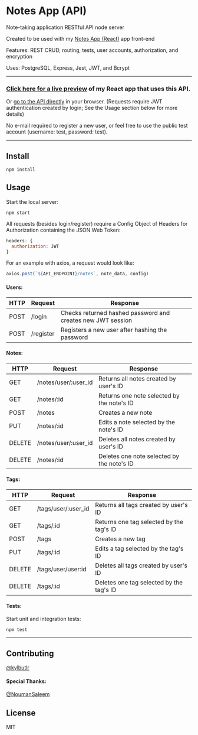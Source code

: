 # Notes App (API)

Note-taking application RESTful API node server

Created to be used with my [Notes App (React)](https://github.com/kylbutlr/notes-app-react) app front-end

Features: REST CRUD, routing, tests, user accounts, authorization, and encryption

Uses: PostgreSQL, Express, Jest, JWT, and Bcrypt

***

### [Click here for a live preview](https://kylbutlr-notes-react.herokuapp.com/) of my React app that uses this API. 

Or [go to the API directly](https://kylbutlr-notes-api.herokuapp.com) in your browser. (Requests require JWT authentication created by login; See the Usage section below for more details)

No e-mail required to register a new user, or feel free to use the public test account (username: test, password: test).

***

## Install

```shell
npm install
```

## Usage

Start the local server:

```shell
npm start
```

All requests (besides login/register) require a Config Object of Headers for Authorization containing the JSON Web Token:

```js
headers: {
  authorization: JWT
}
```

For an example with axios, a request would look like:

```js
axios.post(`${API_ENDPOINT}/notes`, note_data, config)
```

#### Users:

| HTTP | Request   | Response                                                    |
| ---- | --------- | ----------------------------------------------------------- |
| POST | /login    | Checks returned hashed password and creates new JWT session |
| POST | /register | Registers a new user after hashing the password             |

#### Notes:

| HTTP   | Request              | Response                                   |
| ------ | -------------------- | ------------------------------------------ |
| GET    | /notes/user/:user_id | Returns all notes created by user's ID     |
| GET    | /notes/:id           | Returns one note selected by the note's ID |
| POST   | /notes               | Creates a new note                         |
| PUT    | /notes/:id           | Edits a note selected by the note's ID     |
| DELETE | /notes/user/:user_id | Deletes all notes created by user's ID     |
| DELETE | /notes/:id           | Deletes one note selected by the note's ID |

#### Tags:

| HTTP   | Request             | Response                                 |
| ------ | ------------------- | ---------------------------------------- |
| GET    | /tags/user/:user_id | Returns all tags created by user's ID    |
| GET    | /tags/:id           | Returns one tag selected by the tag's ID |
| POST   | /tags               | Creates a new tag                        |
| PUT    | /tags/:id           | Edits a tag selected by the tag's ID     |
| DELETE | /tags/user/user:id  | Deletes all tags created by user's ID    |
| DELETE | /tags/:id           | Deletes one tag selected by the tag's ID |

#### Tests:

Start unit and integration tests:

```shell
npm test
```

***

## Contributing

[@kylbutlr](https://github.com/kylbutlr)

#### Special Thanks: 

[@NoumanSaleem](https://github.com/NoumanSaleem)

## License

MIT
